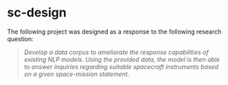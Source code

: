 # sc-design
The following project was designed as a response to the following research question:

> _Develop a data corpus to ameliorate the response capabilities of existing NLP models. Using the provided data, the model is then able to answer inquiries regarding suitable spacecraft instruments based on a given space-mission statement._

